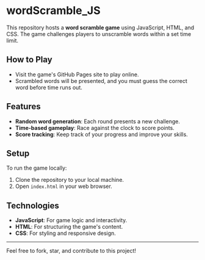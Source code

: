 # wordScramble_JS

This repository hosts a **word scramble game** using JavaScript, HTML, and CSS. The game challenges players to unscramble words within a set time limit.

## How to Play

- Visit the game's GitHub Pages site to play online.
- Scrambled words will be presented, and you must guess the correct word before time runs out.

## Features

- **Random word generation**: Each round presents a new challenge.
- **Time-based gameplay**: Race against the clock to score points.
- **Score tracking**: Keep track of your progress and improve your skills.

## Setup

To run the game locally:

1. Clone the repository to your local machine.
2. Open `index.html` in your web browser.

## Technologies

- **JavaScript**: For game logic and interactivity.
- **HTML**: For structuring the game's content.
- **CSS**: For styling and responsive design.

---
Feel free to fork, star, and contribute to this project!
